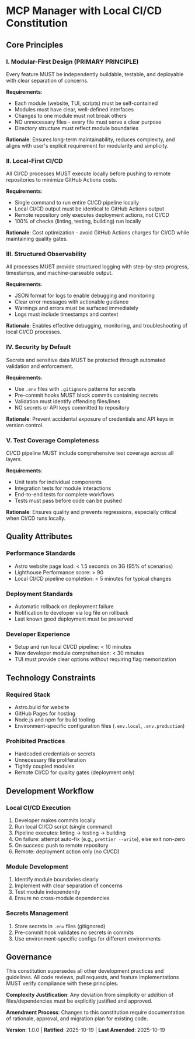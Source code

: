 # MCP Manager with Local CI/CD Constitution

## Core Principles

### I. Modular-First Design (PRIMARY PRINCIPLE)
Every feature MUST be independently buildable, testable, and deployable with clear separation of concerns.

**Requirements**:
- Each module (website, TUI, scripts) must be self-contained
- Modules must have clear, well-defined interfaces
- Changes to one module must not break others
- NO unnecessary files - every file must serve a clear purpose
- Directory structure must reflect module boundaries

**Rationale**: Ensures long-term maintainability, reduces complexity, and aligns with user's explicit requirement for modularity and simplicity.

### II. Local-First CI/CD
All CI/CD processes MUST execute locally before pushing to remote repositories to minimize GitHub Actions costs.

**Requirements**:
- Single command to run entire CI/CD pipeline locally
- Local CI/CD output must be identical to GitHub Actions output
- Remote repository only executes deployment actions, not CI/CD
- 100% of checks (linting, testing, building) run locally

**Rationale**: Cost optimization - avoid GitHub Actions charges for CI/CD while maintaining quality gates.

### III. Structured Observability
All processes MUST provide structured logging with step-by-step progress, timestamps, and machine-parseable output.

**Requirements**:
- JSON format for logs to enable debugging and monitoring
- Clear error messages with actionable guidance
- Warnings and errors must be surfaced immediately
- Logs must include timestamps and context

**Rationale**: Enables effective debugging, monitoring, and troubleshooting of local CI/CD processes.

### IV. Security by Default
Secrets and sensitive data MUST be protected through automated validation and enforcement.

**Requirements**:
- Use `.env` files with `.gitignore` patterns for secrets
- Pre-commit hooks MUST block commits containing secrets
- Validation must identify offending files/lines
- NO secrets or API keys committed to repository

**Rationale**: Prevent accidental exposure of credentials and API keys in version control.

### V. Test Coverage Completeness
CI/CD pipeline MUST include comprehensive test coverage across all layers.

**Requirements**:
- Unit tests for individual components
- Integration tests for module interactions
- End-to-end tests for complete workflows
- Tests must pass before code can be pushed

**Rationale**: Ensures quality and prevents regressions, especially critical when CI/CD runs locally.

## Quality Attributes

### Performance Standards
- Astro website page load: < 1.5 seconds on 3G (95% of scenarios)
- Lighthouse Performance score: > 90
- Local CI/CD pipeline completion: < 5 minutes for typical changes

### Deployment Standards
- Automatic rollback on deployment failure
- Notification to developer via log file on rollback
- Last known good deployment must be preserved

### Developer Experience
- Setup and run local CI/CD pipeline: < 10 minutes
- New developer module comprehension: < 30 minutes
- TUI must provide clear options without requiring flag memorization

## Technology Constraints

### Required Stack
- Astro.build for website
- GitHub Pages for hosting
- Node.js and npm for build tooling
- Environment-specific configuration files (`.env.local`, `.env.production`)

### Prohibited Practices
- Hardcoded credentials or secrets
- Unnecessary file proliferation
- Tightly coupled modules
- Remote CI/CD for quality gates (deployment only)

## Development Workflow

### Local CI/CD Execution
1. Developer makes commits locally
2. Run local CI/CD script (single command)
3. Pipeline executes: linting → testing → building
4. On failure: attempt auto-fix (e.g., `prettier --write`), else exit non-zero
5. On success: push to remote repository
6. Remote: deployment action only (no CI/CD)

### Module Development
1. Identify module boundaries clearly
2. Implement with clear separation of concerns
3. Test module independently
4. Ensure no cross-module dependencies

### Secrets Management
1. Store secrets in `.env` files (gitignored)
2. Pre-commit hook validates no secrets in commits
3. Use environment-specific configs for different environments

## Governance

This constitution supersedes all other development practices and guidelines. All code reviews, pull requests, and feature implementations MUST verify compliance with these principles.

**Complexity Justification**: Any deviation from simplicity or addition of files/dependencies must be explicitly justified and approved.

**Amendment Process**: Changes to this constitution require documentation of rationale, approval, and migration plan for existing code.

**Version**: 1.0.0 | **Ratified**: 2025-10-19 | **Last Amended**: 2025-10-19

